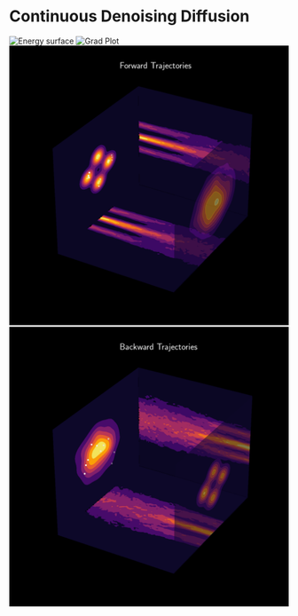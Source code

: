 # Continuous Denoising Diffusion 
![Energy surface](https://github.com/claCase/Continuous-Denoising-Diffusion/blob/master/figures/grad3D_deterministic_animation2.gif)
![Grad Plot](https://github.com/claCase/Continuous-Denoising-Diffusion/blob/master/figures/grad_deterministic_animation.gif)
![Trajectories](https://github.com/claCase/Continuous-Denoising-Diffusion/blob/master/figures/forward_ao_test_trajectory.gif)
![Trajectories](https://github.com/claCase/Continuous-Denoising-Diffusion/blob/master/figures/backward_ao_test_trajectory.gif)